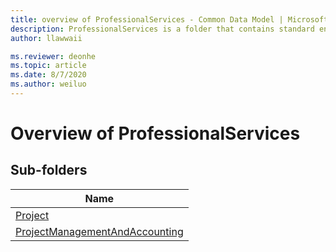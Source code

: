 ```yaml
---
title: overview of ProfessionalServices - Common Data Model | Microsoft Docs
description: ProfessionalServices is a folder that contains standard entities related to the Common Data Model.
author: llawwaii

ms.reviewer: deonhe
ms.topic: article
ms.date: 8/7/2020
ms.author: weiluo
---
```


# Overview of ProfessionalServices


## Sub-folders

|Name|
|---|
|[Project](Project/overview.md)|
|[ProjectManagementAndAccounting](ProjectManagementAndAccounting/overview.md)|



